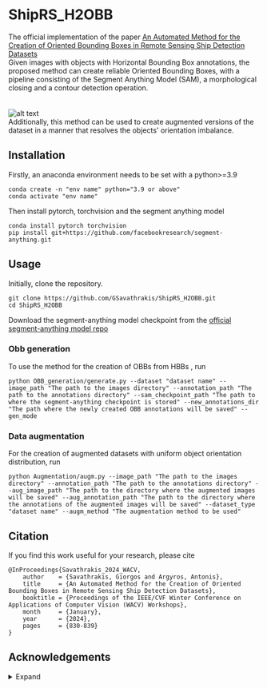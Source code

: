 # ShipRS_H2OBB
The official implementation of the paper [An Automated Method for the Creation of Oriented Bounding Boxes in Remote Sensing Ship Detection Datasets](https://openaccess.thecvf.com/content/WACV2024W/MaCVi/html/Savathrakis_An_Automated_Method_for_the_Creation_of_Oriented_Bounding_Boxes_WACVW_2024_paper.html)\
Given images with objects with Horizontal Bounding Box annotations, the proposed method can create reliable Oriented Bounding Boxes, with a pipeline consisting of the Segment Anything Model (SAM), a morphological closing and a contour detection operation.\
\
\
![alt text](https://github.com/GSavathrakis/hbb_to_obb/blob/main/Figures/model_arch.png?raw=true)
\
Additionally, this method can be used to create augmented versions of the dataset in a manner that resolves the objects' orientation imbalance.
## Installation
Firstly, an anaconda environment needs to be set with a python>=3.9
```
conda create -n "env name" python="3.9 or above"
conda activate "env name"
```
Then install pytorch, torchvision and the segment anything model
```
conda install pytorch torchvision
pip install git+https://github.com/facebookresearch/segment-anything.git
```
## Usage
Initially, clone the repository.
```
git clone https://github.com/GSavathrakis/ShipRS_H2OBB.git
cd ShipRS_H2OBB
```
Download the segment-anything model checkpoint from the [official segment-anything model repo](https://github.com/facebookresearch/segment-anything)

### Obb generation
To use the method for the creation of OBBs from HBBs , run
```
python OBB_generation/generate.py --dataset "dataset name" --image_path "The path to the images directory" --annotation_path "The path to the annotations directory" --sam_checkpoint_path "The path to where the segment-anything checkpoint is stored" --new_annotations_dir "The path where the newly created OBB annotations will be saved" --gen_mode
```
### Data augmentation
For the creation of augmented datasets with uniform object orientation distribution, run
```
python Augmentation/augm.py --image_path "The path to the images directory" --annotation_path "The path to the annotations directory" --aug_image_path "The path to the directory where the augmented images will be saved" --aug_annotation_path "The path to the directory where the annotations of the augmented images will be saved" --dataset_type "dataset name" --augm_method "The augmentation method to be used"
```
## Citation
If you find this work useful for your research, please cite
```
@InProceedings{Savathrakis_2024_WACV,
    author    = {Savathrakis, Giorgos and Argyros, Antonis},
    title     = {An Automated Method for the Creation of Oriented Bounding Boxes in Remote Sensing Ship Detection Datasets},
    booktitle = {Proceedings of the IEEE/CVF Winter Conference on Applications of Computer Vision (WACV) Workshops},
    month     = {January},
    year      = {2024},
    pages     = {830-839}
}
```

## Acknowledgements

<details><summary> Expand </summary>
 
  * [https://github.com/facebookresearch/segment-anything](https://github.com/facebookresearch/segment-anything)
  * [https://github.com/open-mmlab/mmrotate](https://github.com/open-mmlab/mmrotate)
</details>
